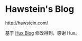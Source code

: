# Hawstein's Blog

<http://hawstein.com/>

基于 [Hux Blog](https://github.com/Huxpro/huxpro.github.io) 修改得到，感谢 Hux。
